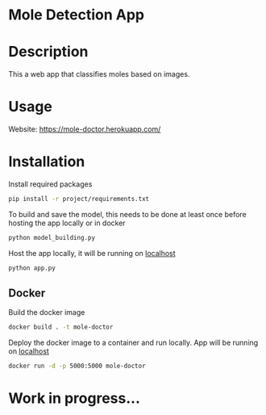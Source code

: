 # Mole Detection App

# Description

This a web app that classifies moles based on images.

# Usage

Website: https://mole-doctor.herokuapp.com/

# Installation


Install required packages

```bash
pip install -r project/requirements.txt
```

To build and save the model, this needs to be done at least once before hosting the app locally or in docker
```bash
python model_building.py
```

Host the app locally, it will be running on [localhost](http://localhost:5000/)

```bash
python app.py
```

## Docker

Build the docker image
```bash
docker build . -t mole-doctor
```

Deploy the docker image to a container and run locally.
App will be running on [localhost](http://localhost:5000/)

```bash
docker run -d -p 5000:5000 mole-doctor
```

# Work in progress...